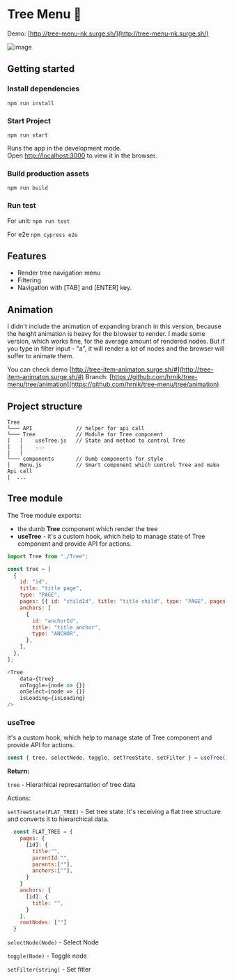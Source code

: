 # Tree Menu 🌳

Demo: [http://tree-menu-nk.surge.sh/](http://tree-menu-nk.surge.sh/)

![image](https://media.giphy.com/media/EksNwyO7niNP0JKvlm/source.gif)

## Getting started

### Install dependencies
`npm run install`

### Start Project
`npm run start`

Runs the app in the development mode.\
Open [http://localhost:3000](http://localhost:3000) to view it in the browser.

### Build production assets
`npm run build`

### Run test
For unit:
`npm run test`

For e2e
`npm cypress e2e
`

## Features

- Render tree navigation menu
- Filtering
- Navigation with [TAB] and [ENTER] key.


## Animation
I didn't include the animation of expanding branch in this version, because the height animation is heavy for the browser to render. I made some version, which works fine, for the average amount of rendered nodes. But if you type in filter input - "a", it will render a lot of nodes and the browser will suffer to animate them.

You can check demo [http://tree-item-animaton.surge.sh/#](http://tree-item-animaton.surge.sh/#)
Branch: [https://github.com/hrnik/tree-menu/tree/animation](https://github.com/hrnik/tree-menu/tree/animation)



## Project structure

```
Tree
└─── API              // helper for api call
└─── Tree             // Module for Tree component
|   |    useTree.js   // State and method to control Tree
|   |    ...
|   |    
└─── components       // Dumb components for style
│   Menu.js           // Smart component which control Tree and make Api call
|  ...

```

## Tree module

The Tree module exports: 
- the dumb **Tree** component which render the tree
- **useTree** -  it's a custom hook, which help to manage state of Tree component and provide API for actions.

```js
import Tree from "./Tree";

const tree = [
  {
    id: "id",
    title: "title page",
    type: "PAGE",
    pages: [{ id: "childId", title: "title child", type: "PAGE", pages: [] }],
    anchors: [
      {
        id: "anchorId",
        title: "title anchor",
        type: "ANCHOR",
      },
    ],
  },
];

<Tree
    data={tree}
    onToggle={node => {}}
    onSelect={node => {}}
    isLoading={isLoading}
/>

```


### useTree

 It's a custom hook, which help to manage state of Tree component and provide API for actions.


```js
const { tree, selectNode, toggle, setTreeState, setFilter } = useTree();
```

**Return:**

`tree` - Hierarhical represantation of tree data

Actions:

`setTreeState(FLAT_TREE)` - 
Set tree state. It's receiving a flat tree structure and converts it to hierarchical data.
```js
  const FLAT_TREE = {
    pages: {
      [id]: {
        title:"",
        parentId:"",
        parents:[""],
        anchors:[""],
      }
    }
    anchors: {
      [id]: {
        title: "",
      }
    },
    rootNodes: [""]
  }
```

`selectNode(Node)` - Select Node

`toggle(Node)`  - Toggle node

`setFilter(string)` -  Set fitler
